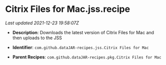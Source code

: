 # Citrix Files for Mac.jss.recipe

_Last updated 2021-12-23 19:58:07Z_

- **Description**: Downloads the latest version of Citrix Files for Mac and then uploads to the JSS

- **Identifier**: `com.github.dataJAR-recipes.jss.Citrix Files for Mac`

- **Parent Recipes**: `com.github.dataJAR-recipes.pkg.Citrix Files for Mac`